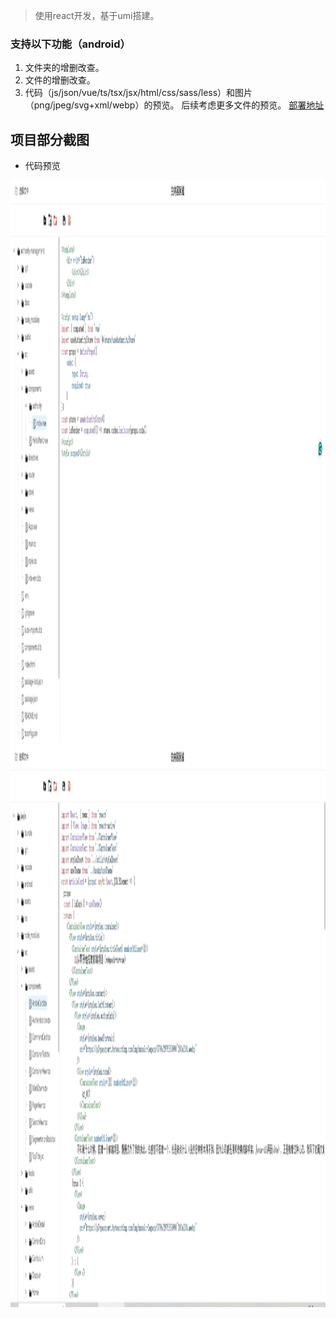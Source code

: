 > 使用react开发，基于umi搭建。
### 支持以下功能（android）
1. 文件夹的增删改查。
2. 文件的增删改查。
3. 代码（js/json/vue/ts/tsx/jsx/html/css/sass/less）和图片（png/jpeg/svg+xml/webp）的预览。
后续考虑更多文件的预览。
[部署地址](https://lzh-kf.github.io/webVscode/)
## 项目部分截图
* 代码预览<br>
<img src="/assets/vue-code.png"  style="width:600px;height:900px" />
<img src="/assets/react-code.png"  style="width:600px;height:900px" />
